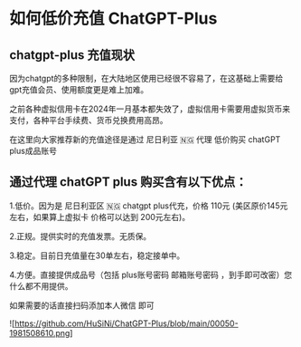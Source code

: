 # 如何低价充值 ChatGPT-Plus
## chatgpt-plus 充值现状

因为chatgpt的多种限制，在大陆地区使用已经很不容易了，在这基础上需要给gpt充值会员、使用额度更是难上加难。

之前各种虚拟信用卡在2024年一月基本都失效了，虚拟信用卡需要用虚拟货币来支付，各种平台手续费、货币兑换费用高昂。

在这里向大家推荐新的充值途径是通过 尼日利亚 🇳🇬 代理 低价购买 chatGPT plus成品账号

## 通过代理 chatGPT plus 购买含有以下优点：

1.低价。因为是 尼日利亚区 🇳🇬 chatgpt plus代充，价格 110元 (美区原价145元左右，如果算上虚拟卡 价格可以达到 200元左右)。

2.正规。提供实时的充值发票。无质保。

3.稳定。目前日充值量在30单左右，稳定接单中。

4.方便。直接提供成品号（包括 plus账号密码 邮箱账号密码 ，到手即可改密）您什么都不用提供。

如果需要的话直接扫码添加本人微信 即可

![https://github.com/HuSiNi/ChatGPT-Plus/blob/main/00050-1981508610.png]
